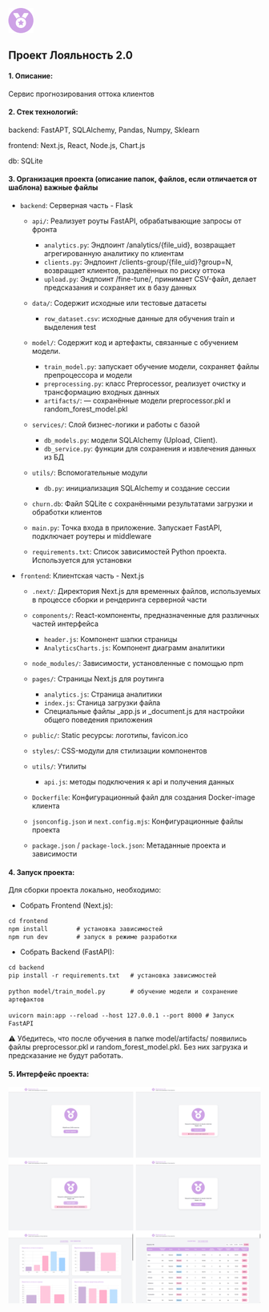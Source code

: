 ![](frontend%2Fpublic%2Ffavicon.ico)


## Проект Лояльность 2.0


#### 1. Описание:

Сервис прогнозирования оттока клиентов


#### 2. Стек технологий:

backend: FastAPT, SQLAlchemy, Pandas, Numpy, Sklearn

frontend: Next.js, React, Node.js, Chart.js

db: SQLite

#### 3. Организация проекта (описание папок, файлов, если отличается от шаблона) важные файлы


- `backend`: Серверная часть - Flask

    - `api/`: Реализует роуты FastAPI, обрабатывающие запросы от фронта
        - `analytics.py`:  Эндпоинт /analytics/{file_uid}, возвращает агрегированную аналитику по клиентам
        - `clients.py`:  Эндпоинт /clients-group/{file_uid}?group=N, возвращает клиентов, разделённых по риску оттока
        - `upload.py`: Эндпоинт /fine-tune/, принимает CSV-файл, делает предсказания и сохраняет их в базу данных

    - `data/`: Содержит исходные или тестовые датасеты
        - `row_dataset.csv`:  исходные данные для обучения train и выделения test 

    
    - `model/`: Содержит код и артефакты, связанные с обучением модели.
        - `train_model.py`:  запускает обучение модели, сохраняет файлы препроцессора и модели
        - `preprocessing.py`:  класс Preprocessor, реализует очистку и трансформацию входных данных
        - `artifacts/`:  — сохранённые модели preprocessor.pkl и random_forest_model.pkl

    - `services/`: Слой бизнес-логики и работы с базой
        - `db_models.py`:   модели SQLAlchemy (Upload, Client).
        - `db_service.py`:  функции для сохранения и извлечения данных из БД

    - `utils/`: Вспомогательные модули
        - `db.py`:  инициализация SQLAlchemy и создание сессии 


    - `churn.db`: Файл SQLite с сохранёнными результатами загрузки и обработки клиентов
    - `main.py`: Точка входа в приложение. Запускает FastAPI, подключает роутеры и middleware
    - `requirements.txt`: Список зависимостей Python проекта. Используется для установки
  
- `frontend`: Клиентская часть - Next.js

    - `.next/`: Директория Next.js для временных файлов, используемых в процессе сборки и рендеринга серверной части
  
    - `components/`: React-компоненты, предназначенные для различных частей интерфейса
        - `header.js`: Компонент шапки страницы
        - `AnalyticsCharts.js`: Компонент диаграмм аналитики
      
    - `node_modules/`: Зависимости, установленные с помощью npm
  
    - `pages/`: Страницы Next.js для роутинга
        - `analytics.js`: Страница аналитики
        - `index.js`: Станица загрузки файла
        - Специальные файлы _app.js и _document.js для настройки общего поведения приложения

    - `public/`: Static ресурсы: логотипы, favicon.ico

    - `styles/`: CSS-модули для стилизации компонентов

    -  `utils/`: Утилиты
        - `api.js`: методы подключения к api и получения данных

    - `Dockerfile`: Конфигурационный файл для создания Docker-image клиента

    - `jsonconfig.json` и `next.config.mjs`: Конфигурационные файлы проекта

    - `package.json` / `package-lock.json`: Метаданные проекта и зависимости


#### 4. Запуск проекта:

Для сборки проекта локально, необходимо:

- Собрать Frontend (Next.js):

```
cd frontend
npm install        # установка зависимостей
npm run dev        # запуск в режиме разработки
```

- Собрать Backend (FastAPI):

```
cd backend
pip install -r requirements.txt   # установка зависимостей

python model/train_model.py       # обучение модели и сохранение артефактов

uvicorn main:app --reload --host 127.0.0.1 --port 8000 # Запуск FastAPI
```
⚠️ Убедитесь, что после обучения в папке model/artifacts/ появились файлы preprocessor.pkl и random_forest_model.pkl. Без них загрузка и предсказание не будут работать.


#### 5. Интерфейс проекта:
![](frontend%2Fpublic%2Fui.png)
